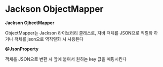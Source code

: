 # Jackson ObjectMapper

**Jackson OjbectMapper**

ObjectMapper는 Jackson 라이브러리 클래스로, 자바 객체를  JSON으로 직렬화 하거나 객체를 json으로 역직렬화 시 사용된다



**@JsonProperty**

객체를 JSON으로 변환 시 앞에 붙여서 원하는 key 값을 매핑시킨다

